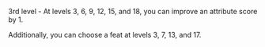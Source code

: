 3rd level - At levels 3, 6, 9, 12, 15, and 18, you can improve an attribute score by 1.

Additionally, you can choose a feat at levels 3, 7, 13, and 17.